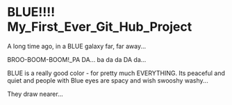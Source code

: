 # BLUE!!!! My_First_Ever_Git_Hub_Project
A long time ago, in a BLUE galaxy far, far away...

BROO-BOOM-BOOM!_PA DA... ba da da DA da...

BLUE is a really good color - for pretty much EVERYTHING.
Its peaceful and quiet and people with Blue eyes are spacy and wish swooshy washy...

They draw nearer...
